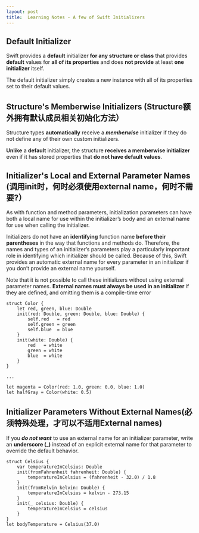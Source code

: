 ```yaml
---
layout: post
title:  Learning Notes - A few of Swift Initializers
---
```


## Default Initializer
Swift provides a **default** initializer **for any structure or class** that provides **default** values for **all of its properties** and does **not provide** at least **one initializer** itself. 

The default initializer simply creates a new instance with all of its properties set to their default values.

## Structure's **Memberwise** Initializers (Structure额外拥有默认成员相关初始化方法）
Structure types **automatically** receive a ***memberwise*** initializer if they do not define any of their own custom initializers. 

**Unlike** a **default** initializer, the structure **receives a memberwise initializer** even if it has stored properties that **do not have default values**.

## Initializer's Local and External Parameter Names (调用init时，何时必须使用external name，何时不需要?）
As with function and method parameters, initialization parameters can have both a local name for use within the initializer’s body and an external name for use when calling the initializer.

Initializers do not have an **identifying** function name **before their parentheses** in the way that functions and methods do. Therefore, the names and types of an initializer’s parameters play a particularly important role in identifying which initializer should be called. Because of this, Swift provides an automatic external name for every parameter in an initializer if you don’t provide an external name yourself.

Note that it is not possible to call these initializers without using external parameter names. **External names must always be used in an initializer** if they are defined, and omitting them is a compile-time error


```
struct Color {
    let red, green, blue: Double
    init(red: Double, green: Double, blue: Double) {
        self.red   = red
        self.green = green
        self.blue  = blue
    }
    init(white: Double) {
        red   = white
        green = white
        blue  = white
    }
}

...

let magenta = Color(red: 1.0, green: 0.0, blue: 1.0)
let halfGray = Color(white: 0.5)
```

## Initializer Parameters Without External Names(必须特殊处理，才可以不适用External names)
If you ***do not want*** to use an external name for an initializer parameter, write an **underscore (_)** instead of an explicit external name for that parameter to override the default behavior.

```
struct Celsius {
    var temperatureInCelsius: Double
    init(fromFahrenheit fahrenheit: Double) {
        temperatureInCelsius = (fahrenheit - 32.0) / 1.8
    }
    init(fromKelvin kelvin: Double) {
        temperatureInCelsius = kelvin - 273.15
    }
    init(_ celsius: Double) {
        temperatureInCelsius = celsius
    }
}
let bodyTemperature = Celsius(37.0)
```


